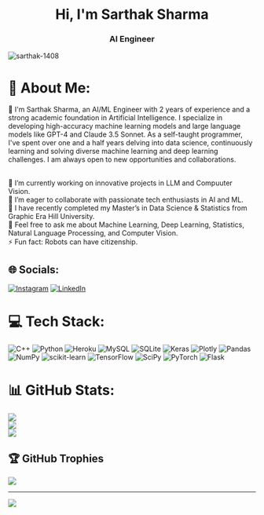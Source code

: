 
<h1 align="center">Hi, I'm Sarthak Sharma</h1>
<h3 align="center">AI Engineer</h3>

<p align="left"> <img src="https://komarev.com/ghpvc/?username=sarthak-1408&label=Profile%20views&color=0e75b6&style=flat" alt="sarthak-1408" /> </p>

# 💫 About Me:
🤚 I'm Sarthak Sharma, an AI/ML Engineer with 2 years of experience and a strong academic foundation in Artificial Intelligence. I specialize in developing high-accuracy machine learning models and large language models like GPT-4 and Claude 3.5 Sonnet. As a self-taught programmer, I've spent over one and a half years delving into data science, continuously learning and solving diverse machine learning and deep learning challenges. I am always open to new opportunities and collaborations. 

<br >🔭 I’m currently working on innovative projects in LLM and Compuuter Vision.<br>👯  I’m eager to collaborate with passionate tech enthusiasts in AI and ML.<br>🌱 I have recently completed my Master’s in Data Science & Statistics from Graphic Era Hill University.<br>💬 Feel free to ask me about Machine Learning, Deep Learning, Statistics, Natural Language Processing, and Computer Vision.<br>⚡ Fun fact: Robots can have citizenship.


## 🌐 Socials:
[![Instagram](https://img.shields.io/badge/Instagram-%23E4405F.svg?logo=Instagram&logoColor=white)](https://instagram.com/i_sarthakofficial) [![LinkedIn](https://img.shields.io/badge/LinkedIn-%230077B5.svg?logo=linkedin&logoColor=white)](https://linkedin.com/in/sarthaksharma14) 

# 💻 Tech Stack:
![C++](https://img.shields.io/badge/c++-%2300599C.svg?style=for-the-badge&logo=c%2B%2B&logoColor=white) ![Python](https://img.shields.io/badge/python-3670A0?style=for-the-badge&logo=python&logoColor=ffdd54) ![Heroku](https://img.shields.io/badge/heroku-%23430098.svg?style=for-the-badge&logo=heroku&logoColor=white) ![MySQL](https://img.shields.io/badge/mysql-%2300f.svg?style=for-the-badge&logo=mysql&logoColor=white) ![SQLite](https://img.shields.io/badge/sqlite-%2307405e.svg?style=for-the-badge&logo=sqlite&logoColor=white) ![Keras](https://img.shields.io/badge/Keras-%23D00000.svg?style=for-the-badge&logo=Keras&logoColor=white) ![Plotly](https://img.shields.io/badge/Plotly-%233F4F75.svg?style=for-the-badge&logo=plotly&logoColor=white) ![Pandas](https://img.shields.io/badge/pandas-%23150458.svg?style=for-the-badge&logo=pandas&logoColor=white) ![NumPy](https://img.shields.io/badge/numpy-%23013243.svg?style=for-the-badge&logo=numpy&logoColor=white) ![scikit-learn](https://img.shields.io/badge/scikit--learn-%23F7931E.svg?style=for-the-badge&logo=scikit-learn&logoColor=white) ![TensorFlow](https://img.shields.io/badge/TensorFlow-%23FF6F00.svg?style=for-the-badge&logo=TensorFlow&logoColor=white) ![SciPy](https://img.shields.io/badge/SciPy-%230C55A5.svg?style=for-the-badge&logo=scipy&logoColor=%white) ![PyTorch](https://img.shields.io/badge/PyTorch-%23EE4C2C.svg?style=for-the-badge&logo=PyTorch&logoColor=white) ![Flask](https://img.shields.io/badge/flask-%23000.svg?style=for-the-badge&logo=flask&logoColor=white)
# 📊 GitHub Stats:
![](https://github-readme-stats.vercel.app/api?username=Sarthak-1408&theme=radical&hide_border=false&include_all_commits=false&count_private=false)<br/>
![](https://github-readme-streak-stats.herokuapp.com/?user=Sarthak-1408&theme=radical&hide_border=false)<br/>
![](https://github-readme-stats.vercel.app/api/top-langs/?username=Sarthak-1408&theme=radical&hide_border=false&include_all_commits=false&count_private=false&layout=compact)

## 🏆 GitHub Trophies
![](https://github-profile-trophy.vercel.app/?username=Sarthak-1408&theme=radical&no-frame=false&no-bg=true&margin-w=4)

---
[![](https://visitcount.itsvg.in/api?id=Sarthak-1408&icon=0&color=0)](https://visitcount.itsvg.in)

<!-- Proudly created with GPRM ( https://gprm.itsvg.in ) -->
